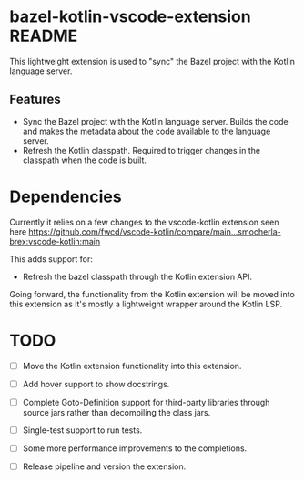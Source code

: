 # bazel-kotlin-vscode-extension README

This lightweight extension is used to "sync" the Bazel project with the Kotlin language server. 

## Features

- Sync the Bazel project with the Kotlin language server. Builds the code and makes the metadata about the code available to the language server.
- Refresh the Kotlin classpath. Required to trigger changes in the classpath when the code is built.

# Dependencies

Currently it relies on a few changes to the vscode-kotlin extension seen here https://github.com/fwcd/vscode-kotlin/compare/main...smocherla-brex:vscode-kotlin:main

This adds support for:
- Refresh the bazel classpath through the Kotlin extension API. 

Going forward, the functionality from the Kotlin extension will be moved into this extension as it's mostly a lightweight wrapper around the Kotlin LSP.

# TODO

- [ ] Move the Kotlin extension functionality into this extension.
- [ ] Add hover support to show docstrings.
- [ ] Complete Goto-Definition support for third-party libraries through source jars rather than decompiling the class jars.
- [ ] Single-test support to run tests.
- [ ] Some more performance improvements to the completions.
- [ ] Release pipeline and version the extension.

